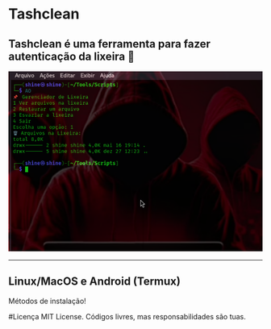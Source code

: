 # Tashclean

## Tashclean é uma ferramenta para fazer autenticação da lixeira 🚮 

![HarpyFetch Banner](tash.png)

---
## Linux/MacOS e Android (Termux) 
Métodos de instalação! 

#Licença
MIT License. Códigos livres, mas responsabilidades são tuas.

 
